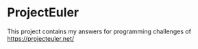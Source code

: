 ProjectEuler
============
This project contains my answers for programming challenges of https://projecteuler.net/
